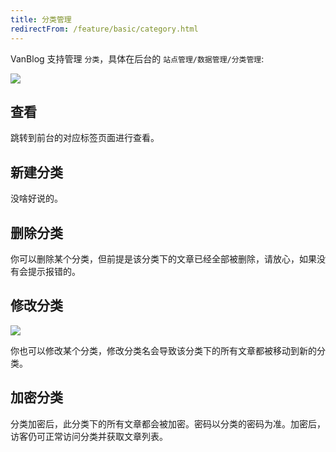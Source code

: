 ```yaml
---
title: 分类管理
redirectFrom: /feature/basic/category.html
---
```


VanBlog 支持管理 `分类`，具体在后台的 `站点管理/数据管理/分类管理`:

![](https://pic.mereith.com/img/557dd4cdc00fa700179b34a8ed354291.clipboard-2023-01-28.png)

## 查看

跳转到前台的对应标签页面进行查看。

## 新建分类

没啥好说的。

## 删除分类

你可以删除某个分类，但前提是该分类下的文章已经全部被删除，请放心，如果没有会提示报错的。

## 修改分类

![](https://pic.mereith.com/img/c9ae290254e9e0011137b8c988c6fd1a.clipboard-2023-01-28.png)

你也可以修改某个分类，修改分类名会导致该分类下的所有文章都被移动到新的分类。

## 加密分类

分类加密后，此分类下的所有文章都会被加密。密码以分类的密码为准。加密后，访客仍可正常访问分类并获取文章列表。
